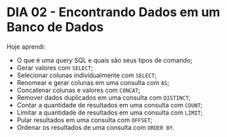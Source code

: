 # DIA 02 - Encontrando Dados em um Banco de Dados

Hoje aprendi:

- O que é uma *query* SQL e quais são seus tipos de comando;
- Gerar valores com `SELECT`;
- Selecionar colunas individualmente com `SELECT`;
- Renomear e gerar colunas em uma consulta com `AS`;
- Concatenar colunas e valores com `CONCAT`;
- Remover dados duplicados em uma consulta com `DISTINCT`;
- Contar a quantidade de resultados em uma consulta com `COUNT`;
- Limitar a quantidade de resultados em uma consulta com `LIMIT`;
- Pular resultados em uma consulta com `OFFSET`;
- Ordenar os resultados de uma consulta com `ORDER BY`.
